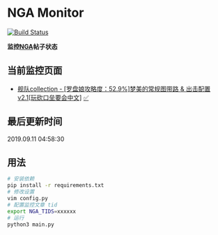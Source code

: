 # NGA Monitor

[![Build Status](https://travis-ci.org/kcwikizh/nga-monitor.svg?branch=master)](https://travis-ci.org/kcwikizh/nga-monitor)

**监控[NGA](https://bbs.nga.cn)帖子状态**

## 当前监控页面

- [舰队collection - [罗盘娘攻略度：52.9%]梦美的常规图带路 &amp; 出击配置 v2.1[玩砍口垒要会中文]](https://bbs.nga.cn/read.php?tid=16334445) [✅](16334445.md)


## 最后更新时间

2019.09.11 04:58:30

## 用法

```bash
# 安装依赖
pip install -r requirements.txt
# 修改设置
vim config.py
# 配置监控文章 tid
export NGA_TIDS=xxxxxx
# 运行
python3 main.py
```

